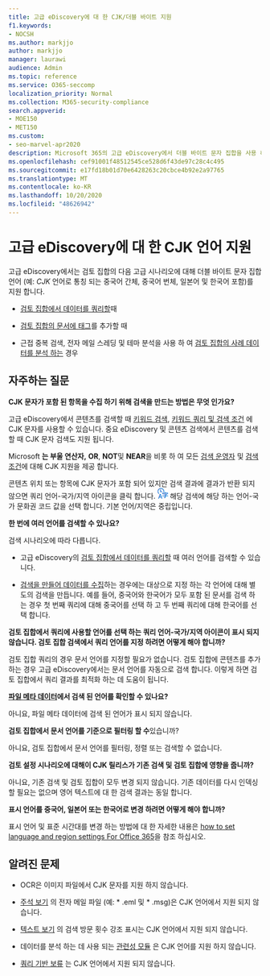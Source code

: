 ```yaml
---
title: 고급 eDiscovery에 대 한 CJK/더블 바이트 지원
f1.keywords:
- NOCSH
ms.author: markjjo
author: markjjo
manager: laurawi
audience: Admin
ms.topic: reference
ms.service: O365-seccomp
localization_priority: Normal
ms.collection: M365-security-compliance
search.appverid:
- MOE150
- MET150
ms.custom:
- seo-marvel-apr2020
description: Microsoft 365의 고급 eDiscovery에서 더블 바이트 문자 집합을 사용 하는 중국어, 일본어 및 한국어 (CJK) 언어를 지 원하는 방법에 대해 알아봅니다.
ms.openlocfilehash: cef91001f48512545ce528d6f43de97c28c4c495
ms.sourcegitcommit: e17fd18b01d70e6428263c20cbce4b92e2a97765
ms.translationtype: MT
ms.contentlocale: ko-KR
ms.lasthandoff: 10/20/2020
ms.locfileid: "48626942"
---
```

# <a name="cjk-language-support-for-advanced-ediscovery"></a>고급 eDiscovery에 대 한 CJK 언어 지원

고급 eDiscovery에서는 검토 집합의 다음 고급 시나리오에 대해 더블 바이트 문자 집합 언어 (예: *CJK* 언어로 통칭 되는 중국어 간체, 중국어 번체, 일본어 및 한국어 포함)를 지원 합니다.

- [검토 집합에서 데이터를 쿼리할](review-set-search.md)때

- [검토 집합의 문서에 태그](tagging-documents.md)를 추가할 때

- 근접 중복 검색, 전자 메일 스레딩 및 테마 분석을 사용 하 여 [검토 집합의 사례 데이터를 분석 하는](analyzing-data-in-review-set.md) 경우

## <a name="frequently-asked-questions"></a>자주하는 질문

**CJK 문자가 포함 된 항목을 수집 하기 위해 검색을 만드는 방법은 무엇 인가요?**

고급 eDiscovery에서 콘텐츠를 검색할 때 [키워드 검색](building-search-queries.md#keyword-searches), [키워드 쿼리 및 검색 조건](keyword-queries-and-search-conditions.md) 에 CJK 문자를 사용할 수 있습니다. 중요 eDiscovery 및 콘텐츠 검색에서 콘텐츠를 검색할 때 CJK 문자 검색도 지원 됩니다.

Microsoft **는 부울 연산자,** **OR**, **NOT**및 **NEAR**을 비롯 하 여 모든 [검색 운영자](keyword-queries-and-search-conditions.md#search-operators) 및 [검색 조건](keyword-queries-and-search-conditions.md#search-conditions)에 대해 CJK 지원을 제공 합니다.

콘텐츠 위치 또는 항목에 CJK 문자가 포함 되어 있지만 검색 결과에 결과가 반환 되지 않으면 쿼리 언어-국가/지역 아이콘을 클릭 합니다. ![콘텐츠 검색의 쿼리 언어-국가/지역 아이콘](../media/8d4b60c8-e1f1-40f9-88ae-ee2a7eca0886.png) 해당 검색에 해당 하는 언어-국가 문화권 코드 값을 선택 합니다. 기본 언어/지역은 중립입니다.

**한 번에 여러 언어를 검색할 수 있나요?**

검색 시나리오에 따라 다릅니다.

- 고급 eDiscovery의 [검토 집합에서 데이터를 쿼리할](review-set-search.md) 때 여러 언어를 검색할 수 있습니다.

- [검색을 만들어 데이터를 수집](create-search-to-collect-data.md)하는 경우에는 대상으로 지정 하는 각 언어에 대해 별도의 검색을 만듭니다. 예를 들어, 중국어와 한국어가 모두 포함 된 문서를 검색 하는 경우 첫 번째 쿼리에 대해 중국어를 선택 하 고 두 번째 쿼리에 대해 한국어를 선택 합니다.

**검토 집합에서 쿼리에 사용할 언어를 선택 하는 쿼리 언어-국가/지역 아이콘이 표시 되지 않습니다. 검토 집합 검색에서 쿼리 언어를 지정 하려면 어떻게 해야 합니까?**

검토 집합 쿼리의 경우 문서 언어를 지정할 필요가 없습니다. 검토 집합에 콘텐츠를 추가 하는 경우 고급 eDiscovery에서는 문서 언어를 자동으로 검색 합니다. 이렇게 하면 검토 집합에서 쿼리 결과를 최적화 하는 데 도움이 됩니다.

**[파일 메타 데이터](view-documents-in-review-set.md#file-metadata)에서 검색 된 언어를 확인할 수 있나요?**

아니요, 파일 메타 데이터에 검색 된 언어가 표시 되지 않습니다.

**검토 집합에서 문서 언어를 기준으로 필터링 할 수**있습니까?

아니요, 검토 집합에서 문서 언어를 필터링, 정렬 또는 검색할 수 없습니다.

**검토 설정 시나리오에 대해이 CJK 릴리스가 기존 검색 및 검토 집합에 영향을 줍니까?**

아니요, 기존 검색 및 검토 집합이 모두 변경 되지 않습니다. 기존 데이터를 다시 인덱싱할 필요는 없으며 영어 텍스트에 대 한 검색 결과는 동일 합니다.

**표시 언어를 중국어, 일본어 또는 한국어로 변경 하려면 어떻게 해야 합니까?**

표시 언어 및 표준 시간대를 변경 하는 방법에 대 한 자세한 내용은 [how to set language and region settings For Office 365](https://docs.microsoft.com/office365/troubleshoot/access-management/set-language-and-region)을 참조 하십시오.

## <a name="known-issues"></a>알려진 문제

- OCR은 이미지 파일에서 CJK 문자를 지원 하지 않습니다.

- [주석 보기](view-documents-in-review-set.md#annotate-view) 의 전자 메일 파일 (예: * .eml 및 * .msg)은 CJK 언어에서 지원 되지 않습니다.

- [텍스트 보기](view-documents-in-review-set.md#text-view) 의 검색 방문 횟수 강조 표시는 CJK 언어에서 지원 되지 않습니다.

- 데이터를 분석 하는 데 사용 되는 [관련성 모듈](using-relevance.md) 은 CJK 언어를 지원 하지 않습니다.

- [쿼리 기반 보류](managing-holds.md#manage-non-custodial-holds) 는 CJK 언어에서 지원 되지 않습니다. 
